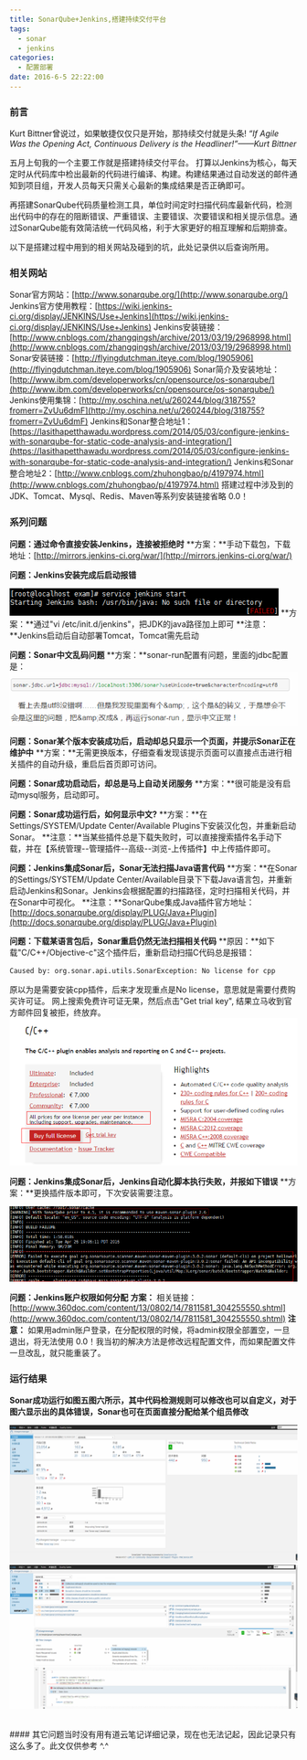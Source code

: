 ```yaml
---
title: SonarQube+Jenkins,搭建持续交付平台
tags:
  - sonar
  - jenkins
categories:
  - 配置部署
date: 2016-6-5 22:22:00
---
```


### 前言
Kurt Bittner曾说过，如果敏捷仅仅只是开始，那持续交付就是头条! 
*“If Agile Was the Opening Act, Continuous Delivery is the Headliner!”——Kurt Bittner*

五月上旬我的一个主要工作就是搭建持续交付平台。
打算以Jenkins为核心，每天定时从代码库中检出最新的代码进行编译、构建。构建结果通过自动发送的邮件通知到项目组，开发人员每天只需关心最新的集成结果是否正确即可。

再搭建SonarQube代码质量检测工具，单位时间定时扫描代码库最新代码，检测出代码中的存在的阻断错误、严重错误、主要错误、次要错误和相关提示信息。通过SonarQube能有效简洁统一代码风格，利于大家更好的相互理解和后期排查。

以下是搭建过程中用到的相关网站及碰到的坑，此处记录供以后查询所用。

### 相关网站
Sonar官方网站：[http://www.sonarqube.org/](http://www.sonarqube.org/)
Jenkins官方使用教程：[https://wiki.jenkins-ci.org/display/JENKINS/Use+Jenkins](https://wiki.jenkins-ci.org/display/JENKINS/Use+Jenkins)
Jenkins安装链接：[http://www.cnblogs.com/zhangqingsh/archive/2013/03/19/2968998.html](http://www.cnblogs.com/zhangqingsh/archive/2013/03/19/2968998.html)
Sonar安装链接：[http://flyingdutchman.iteye.com/blog/1905906](http://flyingdutchman.iteye.com/blog/1905906)
Sonar简介及安装地址：[http://www.ibm.com/developerworks/cn/opensource/os-sonarqube/](http://www.ibm.com/developerworks/cn/opensource/os-sonarqube/)
Jenkins使用集锦：[http://my.oschina.net/u/260244/blog/318755?fromerr=ZvUu6dmF](http://my.oschina.net/u/260244/blog/318755?fromerr=ZvUu6dmF)
Jenkins和Sonar整合地址1：[https://lasithapetthawadu.wordpress.com/2014/05/03/configure-jenkins-with-sonarqube-for-static-code-analysis-and-integration/](https://lasithapetthawadu.wordpress.com/2014/05/03/configure-jenkins-with-sonarqube-for-static-code-analysis-and-integration/)
Jenkins和Sonar整合地址2：[http://www.cnblogs.com/zhuhongbao/p/4197974.html](http://www.cnblogs.com/zhuhongbao/p/4197974.html)
搭建过程中涉及到的 JDK、Tomcat、Mysql、Redis、Maven等系列安装链接省略  0.0！



### 系列问题
**问题：通过命令直接安装Jenkins，连接被拒绝时**
**方案：**手动下载包，下载地址：[http://mirrors.jenkins-ci.org/war/](http://mirrors.jenkins-ci.org/war/)

**问题：Jenkins安装完成后启动报错**

![图片1](SonarQube+Jenkins,搭建持续交付平台/1.png)
**方案：**通过"vi /etc/init.d/jenkins"，把JDK的java路径加上即可
**注意：**Jenkins启动后自动部署Tomcat，Tomcat需先启动
<!--more-->

**问题：Sonar中文乱码问题**
**方案：**sonar-run配置有问题，里面的jdbc配置是：
![图片2](SonarQube+Jenkins,搭建持续交付平台/2.png)


**问题：Sonar某个版本安装成功后，启动却总只显示一个页面，并提示Sonar正在维护中**
**方案：**无需更换版本，仔细查看发现该提示页面可以直接点击进行相关插件的自动升级，重启后首页即可访问。

**问题：Sonar成功启动后，却总是马上自动关闭服务**
**方案：**很可能是没有启动mysql服务，启动即可。

**问题：Sonar成功运行后，如何显示中文?**
**方案：**在Settings/SYSTEM/Update Center/Available Plugins下安装汉化包，并重新启动Sonar。
**注意：**当某些插件总是下载失败时，可以直接搜索插件名手动下载，并在【系统管理--管理插件--高级--浏览-上传插件】中上传插件即可。

**问题：Jenkins集成Sonar后，Sonar无法扫描Java语言代码**
**方案：**在Sonar的Settings/SYSTEM/Update Center/Available目录下下载Java语言包，并重新启动Jenkins和Sonar。Jenkins会根据配置的扫描路径，定时扫描相关代码，并在Sonar中可视化。
**注意：**SonarQube集成Java插件官方地址：[http://docs.sonarqube.org/display/PLUG/Java+Plugin](http://docs.sonarqube.org/display/PLUG/Java+Plugin)

**问题：下载某语言包后，Sonar重启仍然无法扫描相关代码**
**原因：**如下载"C/C++/Objective-c"这个插件后，重新启动扫描C代码总是报错：
```bash
Caused by: org.sonar.api.utils.SonarException: No license for cpp
```
原以为是需要安装cpp插件，后来才发现重点是No license，意思就是需要付费购买许可证。
网上搜索免费许可证无果，然后点击"Get trial key", 结果立马收到官方邮件回复被拒，终放弃。
![图片3](SonarQube+Jenkins,搭建持续交付平台/3.png)

**问题：Jenkins集成Sonar后，Jenkins自动化脚本执行失败，并报如下错误**
**方案：**更换插件版本即可，下次安装需要注意。

![图片4](SonarQube+Jenkins,搭建持续交付平台/4.png)

**问题：Jenkins账户权限如何分配**
**方案：** 相关链接：[http://www.360doc.com/content/13/0802/14/7811581_304255550.shtml](http://www.360doc.com/content/13/0802/14/7811581_304255550.shtml)
**注意：** 如果用admin账户登录，在分配权限的时候，将admin权限全部置空，一旦退出，将无法使用 0.0！我当初的解决方法是修改远程配置文件，而如果配置文件一旦改乱，就只能重装了。

### 运行结果
**Sonar成功运行如图五图六所示，其中代码检测规则可以修改也可以自定义，对于图六显示出的具体错误，Sonar也可在页面直接分配给某个组员修改**

![图片5](SonarQube+Jenkins,搭建持续交付平台/5.png)
![图片6](SonarQube+Jenkins,搭建持续交付平台/6.png)

<br/>
#### 其它问题当时没有用有道云笔记详细记录，现在也无法记起，因此记录只有这么多了。此文仅供参考 ^.^
<br/>